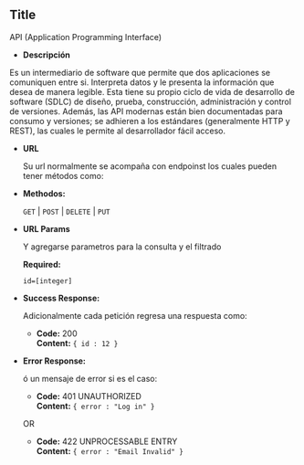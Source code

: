 **Title**
----
  API (Application Programming Interface) 

* **Descripción**

Es un intermediario de software que permite que dos aplicaciones se comuniquen entre si. Interpreta datos y le presenta la información que desea de manera legible.  Esta tiene su propio ciclo de vida de desarrollo de software (SDLC) de diseño, prueba, construcción, administración y control de versiones. Además, las API modernas están bien documentadas para consumo y versiones; se adhieren a los estándares (generalmente HTTP y REST), las cuales le permite al desarrollador fácil acceso.

* **URL**

  Su url normalmente se acompaña con endpoinst los cuales pueden tener métodos como:

* **Methodos:**
  

  `GET` | `POST` | `DELETE` | `PUT`
  
*  **URL Params**

   Y agregarse parametros para la consulta y el filtrado

   **Required:**
 
   `id=[integer]`


* **Success Response:**
  
  Adicionalmente cada petición regresa una respuesta como:

  * **Code:** 200 <br />
    **Content:** `{ id : 12 }`
 
* **Error Response:**

  ó un mensaje de error si es el caso:

  * **Code:** 401 UNAUTHORIZED <br />
    **Content:** `{ error : "Log in" }`

  OR

  * **Code:** 422 UNPROCESSABLE ENTRY <br />
    **Content:** `{ error : "Email Invalid" }`
